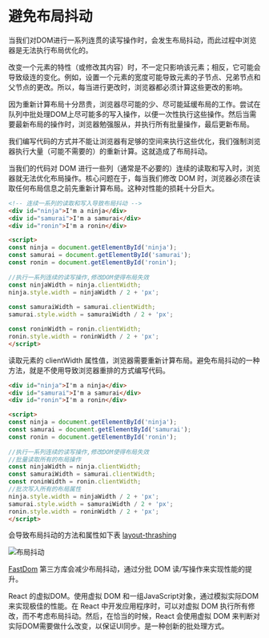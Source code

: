 # 避免布局抖动

当我们对DOM进行一系列连贯的读写操作时，会发生布局抖动，而此过程中浏览器是无法执行布局优化的。

改变一个元素的特性（或修改其内容）时，不一定只影响该元素；相反，它可能会导致级连的变化。例如，设置一个元素的宽度可能导致元素的子节点、兄弟节点和父节点的更改。所以，每当进行更改时，浏览器都必须计算这些更改的影响。

因为重新计算布局十分昂贵，浏览器尽可能的少、尽可能延缓布局的工作。尝试在队列中批处理DOM上尽可能多的写入操作，以便一次性执行这些操作。然后当需要最新布局的操作时，浏览器勉强服从，并执行所有批量操作，最后更新布局。

我们编写代码的方式并不能让浏览器有足够的空间来执行这些优化，我们强制浏览器执行大量（可能不需要的）的重新计算。这就造成了布局抖动。

当我们的代码对 DOM 进行一些列（通常是不必要的）连续的读取和写入时，浏览器就无法优化布局操作。核心问题在于，每当我们修改 DOM 时，浏览器必须在读取任何布局信息之前先重新计算布局。这种对性能的损耗十分巨大。



```html
<!-- 连续一系列的读取和写入导致布局抖动 -->
<div id="ninja">I'm a ninja</div>
<div id="samurai">I'm a samurai</div>
<div id="ronin">I'm a ronin</div>

<script>
const ninja = document.getElementById('ninja');
const samurai = document.getElementById('samurai');
const ronin = document.getElementById('ronin');
    
//执行一系列连续的读写操作,修改DOM使得布局失效    
const ninjaWidth = ninja.clientWidth;
ninja.style.width = ninjaWidth / 2 + 'px';
    
const samuraiWidth = samurai.clientWidth;
samurai.style.width = samuraiWidth / 2 + 'px';    

const roninWidth = ronin.clientWidth;
ronin.style.width = roninWidth / 2 + 'px';     
</script>
```

读取元素的 clientWidth 属性值，浏览器需要重新计算布局。避免布局抖动的一种方法，就是不使用导致浏览器重排的方式编写代码。

```html
<div id="ninja">I'm a ninja</div>
<div id="samurai">I'm a samurai</div>
<div id="ronin">I'm a ronin</div>

<script>
const ninja = document.getElementById('ninja');
const samurai = document.getElementById('samurai');
const ronin = document.getElementById('ronin');
    
//执行一系列连续的读写操作,修改DOM使得布局失效  
//批量读取所有的布局操作    
const ninjaWidth = ninja.clientWidth;
const samuraiWidth = samurai.clientWidth;
const roninWidth = ronin.clientWidth;
//批次写入所有的布局属性    
ninja.style.width = ninjaWidth / 2 + 'px';
samurai.style.width = samuraiWidth / 2 + 'px';    
ronin.style.width = roninWidth / 2 + 'px';     
</script>
```



会导致布局抖动的方法和属性如下表 [layout-thrashing](https://devhints.io/layout-thrashing)

![布局抖动](http://s.i9u.cc/%E5%B8%83%E5%B1%80%E6%8A%96%E5%8A%A8.png)



[FastDom](https://github.com/wilsonpage/fastdom) 第三方库会减少布局抖动，通过分批 DOM 读/写操作来实现性能的提升。



React 的虚拟DOM。使用虚拟 DOM 和一组JavaScript对象，通过模拟实际DOM来实现极佳的性能。在 React 中开发应用程序时，可以对虚拟 DOM 执行所有修改，而不考虑布局抖动。然后，在恰当的时候，React 会使用虚拟 DOM 来判断对实际DOM需要做什么改变，以保证UI同步。是一种创新的批处理方式。













